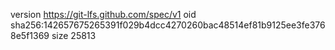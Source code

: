 version https://git-lfs.github.com/spec/v1
oid sha256:142657675265391f029b4dcc4270260bac48514ef81b9125ee3fe3768e5f1369
size 25813
